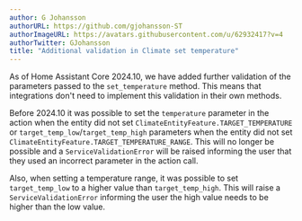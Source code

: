 ```yaml
---
author: G Johansson
authorURL: https://github.com/gjohansson-ST
authorImageURL: https://avatars.githubusercontent.com/u/62932417?v=4
authorTwitter: GJohansson
title: "Additional validation in Climate set temperature"
---
```


As of Home Assistant Core 2024.10, we have added further validation of the parameters passed to the `set_temperature` method. This means that integrations don't need to implement this validation in their own methods.

Before 2024.10 it was possible to set the `temperature` parameter in the action when the entity did not set `ClimateEntityFeature.TARGET_TEMPERATURE` or `target_temp_low`/`target_temp_high` parameters when the entity did not set `ClimateEntityFeature.TARGET_TEMPERATURE_RANGE`. This will no longer be possible and a `ServiceValidationError` will be raised informing the user that they used an incorrect parameter in the action call.

Also, when setting a temperature range, it was possible to set `target_temp_low` to a higher value than `target_temp_high`.
This will raise a `ServiceValidationError` informing the user the high value needs to be higher than the low value.
